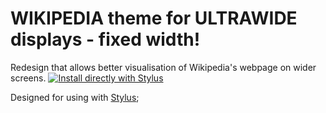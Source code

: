 # WIKIPEDIA theme for ULTRAWIDE displays - fixed width!

Redesign that allows better visualisation of Wikipedia's webpage on wider screens.
[![Install directly with Stylus](https://img.shields.io/badge/Install%20directly%20with-Stylus-00adad.svg)](https://raw.githubusercontent.com/hakuryou/wikipedia-centered/master/wikipedia-centered.user.css)


Designed for using with [Stylus](https://github.com/openstyles/stylus);
